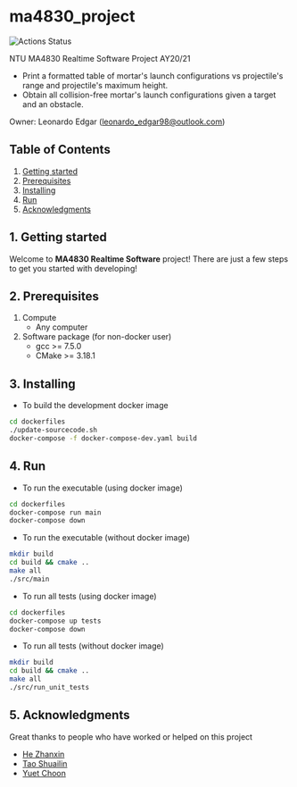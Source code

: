 # ma4830_project
![Actions Status](https://github.com/leonardoedgar/ma4830_project/workflows/Continuous%20Integration%20(CI)/badge.svg?branch=develop)

NTU MA4830 Realtime Software Project AY20/21
* Print a formatted table of mortar's launch configurations vs projectile's range and projectile's maximum height.
* Obtain all collision-free mortar's launch configurations given a target and an obstacle. 

Owner: Leonardo Edgar (leonardo_edgar98@outlook.com)

## Table of Contents

   1. [Getting started](#1-getting-started)
   2. [Prerequisites](#2-prerequisites)
   3. [Installing](#3-installing)
   4. [Run](#4-run)
   5. [Acknowledgments](#5-acknowledgments)

## 1. Getting started

Welcome to **MA4830 Realtime Software** project! There are just a few steps to get you started with developing!

## 2. Prerequisites

1. Compute
    * Any computer
2. Software package (for non-docker user)
    * gcc >= 7.5.0
    * CMake >= 3.18.1

## 3. Installing

* To build the development docker image
```bash
cd dockerfiles
./update-sourcecode.sh
docker-compose -f docker-compose-dev.yaml build
```

## 4. Run

* To run the executable (using docker image)
```bash
cd dockerfiles
docker-compose run main
docker-compose down
```

* To run the executable (without docker image)
```bash
mkdir build
cd build && cmake ..
make all
./src/main
```

* To run all tests (using docker image)
```bash
cd dockerfiles
docker-compose up tests
docker-compose down
```

* To run all tests (without docker image)
```bash
mkdir build
cd build && cmake ..
make all
./src/run_unit_tests
```

## 5. Acknowledgments

Great thanks to people who have worked or helped on this project
* [He Zhanxin](https://github.com/HoraN1)
* [Tao Shuailin](https://github.com/MENGH1)
* [Yuet Choon](https://github.com/yuetchoon)
